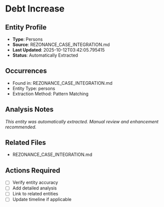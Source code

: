 # Debt Increase

## Entity Profile
- **Type**: Persons
- **Source**: REZONANCE_CASE_INTEGRATION.md
- **Last Updated**: 2025-10-12T03:42:05.795415
- **Status**: Automatically Extracted

## Occurrences
- Found in: REZONANCE_CASE_INTEGRATION.md
- Entity Type: persons
- Extraction Method: Pattern Matching

## Analysis Notes
*This entity was automatically extracted. Manual review and enhancement recommended.*

## Related Files
- REZONANCE_CASE_INTEGRATION.md

## Actions Required
- [ ] Verify entity accuracy
- [ ] Add detailed analysis
- [ ] Link to related entities
- [ ] Update timeline if applicable
